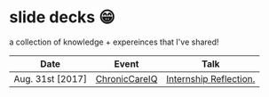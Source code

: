 # slide decks :grin:

a collection of knowledge + expereinces that I've shared! 

| Date |  Event  |  Talk  |
|------|---------|--------|
| Aug. 31st [2017] | [ChronicCareIQ][1] | [Internship Reflection.][2] |

[1]: https://chroniccareiq.com "ChronicCareIQ"
[2]: slides/chroniccareiq.pdf "Internship Reflection."
